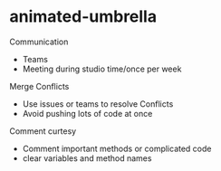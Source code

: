 # animated-umbrella

Communication
- Teams
- Meeting during studio time/once per week

Merge Conflicts
- Use issues or teams to resolve Conflicts
- Avoid pushing lots of code at once

Comment curtesy
- Comment important methods or complicated code
- clear variables and method names